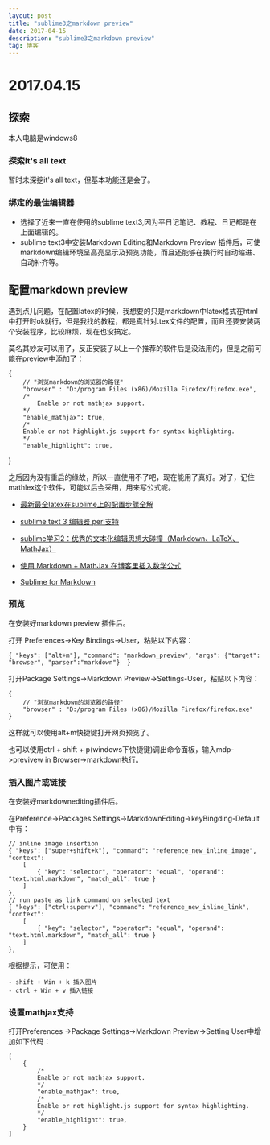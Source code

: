 ```yaml
---
layout: post
title: "sublime3之markdown preview"
date: 2017-04-15 
description: "sublime3之markdown preview"
tag: 博客 
---   
```


# 2017.04.15

## 探索

本人电脑是windows8

### 探索it's all text

暂时未深挖it's all text，但基本功能还是会了。

### 绑定的最佳编辑器

- 选择了近来一直在使用的sublime text3,因为平日记笔记、教程、日记都是在上面编辑的。
- sublime text3中安装Markdown Editing和Markdown Preview 插件后，可使markdown编辑环境呈高亮显示及预览功能，而且还能够在换行时自动缩进、自动补齐等。

## 配置markdown preview

遇到点儿问题，在配置latex的时候，我想要的只是markdown中latex格式在html中打开时ok就行，但是我找的教程，都是真针对.tex文件的配置，而且还要安装两个安装程序，比较麻烦，现在也没搞定。

莫名其妙友可以用了，反正安装了以上一个推荐的软件后是没法用的，但是之前可能在preview中添加了：

    {
        // "浏览markdown的浏览器的路径"
        "browser" : "D:/program Files (x86)/Mozilla Firefox/firefox.exe",
        /*
            Enable or not mathjax support.
        */
        "enable_mathjax": true,
        /*
        Enable or not highlight.js support for syntax highlighting.
        */
        "enable_highlight": true,
}

之后因为没有重启的缘故，所以一直使用不了吧，现在能用了真好。对了，记住mathlex这个软件，可能以后会采用，用来写公式呢。

- [最新最全latex在sublime上的配置步骤全解](http://blog.csdn.net/yywan1314520/article/details/50640286)
- [sublime text 3 编辑器 perl支持](http://blog.csdn.net/g_spider/article/details/42784713) 

- [ sublime学习2：优秀的文本化编辑思想大碰撞（Markdown、LaTeX、MathJax）](http://blog.csdn.net/albert_8/article/details/50698362)

- [使用 Markdown + MathJax 在博客里插入数学公式](http://blog.csdn.net/kamidox/article/details/48380239)
- [Sublime for Markdown](http://blog.csdn.net/u014015972/article/details/50468584)

### 预览

在安装好markdown preview 插件后。

打开 Preferences->Key Bindings->User，粘贴以下内容：

    { "keys": ["alt+m"], "command": "markdown_preview", "args": {"target": "browser", "parser":"markdown"}  }

打开Package Settings->Markdown Preview->Settings-User，粘贴以下内容：

    {
        // "浏览markdown的浏览器的路径"
        "browser" : "D:/program Files (x86)/Mozilla Firefox/firefox.exe"
    }

这样就可以使用alt+m快捷键打开网页预览了。

也可以使用ctrl + shift + p(windows下快捷键)调出命令面板，输入mdp->previvew in Browser->markdown执行。

### 插入图片或链接

在安装好markdownediting插件后。

在Preference->Packages Settings->MarkdownEditing->keyBingding-Default中有：

    // inline image insertion
    { "keys": ["super+shift+k"], "command": "reference_new_inline_image", "context":
        [
            { "key": "selector", "operator": "equal", "operand": "text.html.markdown", "match_all": true }
        ]
    },
    // run paste as link command on selected text
    { "keys": ["ctrl+super+v"], "command": "reference_new_inline_link", "context":
        [
            { "key": "selector", "operator": "equal", "operand": "text.html.markdown", "match_all": true }
        ]
    },

根据提示，可使用：

    - shift + Win + k 插入图片
    - ctrl + Win + v 插入链接

### 设置mathjax支持

打开Preferences ->Package Settings->Markdown Preview->Setting User中增加如下代码：

    [
        {
            /*
            Enable or not mathjax support.
            */
            "enable_mathjax": true,
            /*
            Enable or not highlight.js support for syntax highlighting.
            */
            "enable_highlight": true,
        }
    ]
